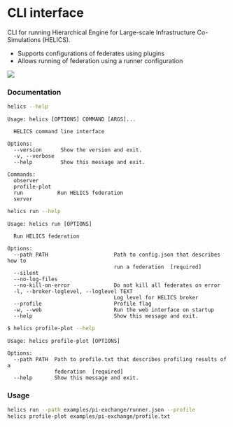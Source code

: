 # CLI interface

CLI for running Hierarchical Engine for Large-scale Infrastructure Co-Simulations (HELICS).

- Supports configurations of federates using plugins
- Allows running of federation using a runner configuration

![](https://user-images.githubusercontent.com/1813121/144665647-c95e653b-dbc6-410d-b653-2c7510294a76.png)

### Documentation

```bash
helics --help
```

```
Usage: helics [OPTIONS] COMMAND [ARGS]...

  HELICS command line interface

Options:
  --version      Show the version and exit.
  -v, --verbose
  --help         Show this message and exit.

Commands:
  observer
  profile-plot
  run           Run HELICS federation
  server
```

```bash
helics run --help
```

```
Usage: helics run [OPTIONS]

  Run HELICS federation

Options:
  --path PATH                     Path to config.json that describes how to
                                  run a federation  [required]
  --silent
  --no-log-files
  --no-kill-on-error              Do not kill all federates on error
  -l, --broker-loglevel, --loglevel TEXT
                                  Log level for HELICS broker
  --profile                       Profile flag
  -w, --web                       Run the web interface on startup
  --help                          Show this message and exit.
```

```bash
$ helics profile-plot --help
```

```
Usage: helics profile-plot [OPTIONS]

Options:
  --path PATH  Path to profile.txt that describes profiling results of a
               federation  [required]
  --help       Show this message and exit.
```

### Usage

```bash
helics run --path examples/pi-exchange/runner.json --profile
helics profile-plot examples/pi-exchange/profile.txt
```
